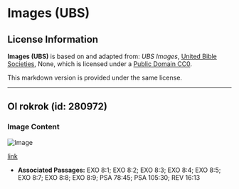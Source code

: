 # Images (UBS)

## License Information

**Images (UBS)** is based on and adapted from: _UBS Images_, [United Bible Societies](https://unitedbiblesocieties.org/), None, which is licensed under a [Public Domain CC0](https://creativecommons.org/public-domain/cc0/).

This markdown version is provided under the same license.



--------------------------------

## Ol rokrok (id: 280972)

### Image Content

![Image](https://cdn.aquifer.bible/aquifer-content/resources/Media/WEB-0248_frogs.jpg)

[link](https://cdn.aquifer.bible/aquifer-content/resources/Media/WEB-0248_frogs.jpg)

* **Associated Passages:** EXO 8:1; EXO 8:2; EXO 8:3; EXO 8:4; EXO 8:5; EXO 8:7; EXO 8:8; EXO 8:9; PSA 78:45; PSA 105:30; REV 16:13

